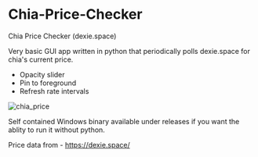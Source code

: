 # Chia-Price-Checker
Chia Price Checker (dexie.space)

Very basic GUI app written in python that periodically polls dexie.space for chia's current price.

- Opacity slider 
- Pin to foreground 
- Refresh rate intervals


![chia_price](https://user-images.githubusercontent.com/9889229/218272498-06b5ce49-e8d5-44c7-a78b-d33a9026a57d.gif)



Self contained Windows binary available under releases if you want the ablity to run it without python.

Price data from - https://dexie.space/
